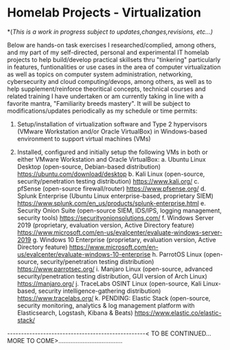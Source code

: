 # Homelab Projects - Virtualization
*(*This is a work in progress subject to updates,changes,revisions, etc...)*

Below are hands-on task exercises I researched/complied, among others, and my part of my self-directed, personal and experimental IT homelab projects to help build/develop practical skillsets thru "tinkering" particularly in features, funtionalities or use cases in the area of computer virtualization as well as topics on computer system administration, networking, cybersecurity and cloud computing/devops, among others, as well as to help supplement/reinforce theoritical concepts, technical courses and related training I have undertaken or am currently taking in line with a favorite mantra, "Familiarity breeds mastery". It will be subject to modifications/updates periodically as my schedule or time permits:

1) Setup/installation of virtualization software and Type 2 hypervisors (VMware Workstation and/or Oracle VirtualBox) in Windows-based environment to support virtual machines (VMs)

2) Installed, configured and initially setup the following VMs in both or either VMware Workstation and Oracle VirtualBox:
a. Ubuntu Linux Desktop (open-source, Debian-based distribution) https://ubuntu.com/download/desktop
b. Kali Linux (open-source, security/penetration testing distribution) https://www.kali.org/
c. pfSense (open-source firewall/router) https://www.pfsense.org/
d. Splunk Enterprise (Ubuntu Linux enterprise-based, proprietary SIEM) https://www.splunk.com/en_us/products/splunk-enterprise.html
e. Security Onion Suite (open-source SIEM, IDS/IPS, logging management, security tools) https://securityonionsolutions.com/
f. Windows Server 2019 (proprietary, evaluation version, Active Directory feature) https://www.microsoft.com/en-us/evalcenter/evaluate-windows-server-2019
g. Windows 10 Enterprise (proprietary, evaluation version, Active Directory feature) https://www.microsoft.com/en-us/evalcenter/evaluate-windows-10-enterprise
h. ParrotOS Linux (open-source, security/penetration testing distribution) https://www.parrotsec.org/
i. Manjaro Linux (open-source, advanced security/penetration testing distribution, GUI version of Arch Linux) https://manjaro.org/
j. TraceLabs OSINT Linux (open-source, Kali Linux-based, security intelligence-gathering distribution) https://www.tracelabs.org/
k. PENDING: Elastic Stack (open-source, security monitoring, analytics & log management platform with Elasticsearch, Logstash, Kibana & Beats) https://www.elastic.co/elastic-stack/


--------------------------------------------------< TO BE CONTINUED... MORE TO COME>.....................................
